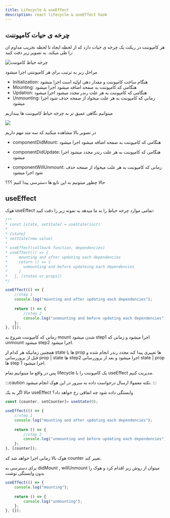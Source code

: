```yaml
---
title: Lifecycle & useEffect
description: react lifecycle & useEffect hook
---
```


## چرخه ی حیات کامپوننت 

هر کامپوننت در ریکت یک چرخه ی حیات دارد که از لحظه ایجاد تا لحظه تخریب مداوم ان را طی میکند.
به تصویر زیر دفت کنید:

![چرخه حیاط کاموننت](../images/react-lifecycle.png)

مراحل زیر به ترتیب برای هر کامپوننتی اجرا میشود
- Initialization: 
هنگام ساخت کامپوننت و مقدار دهی اولیه است اجرا میشود
- Mounting:
 هنگامی که کامپوننت به صفحه اضافه میشود اجرا میشود
- Updation: 
هنگامی که کامپوننت به هر علت رندر مجدد میشود اجرا میشود
- Unmounting: 
زمانی که کامپوننت به هر علت میخواد از صفحه حذف شود اجرا میشود


میتوانیم نگاهی عمیق تر به چرخه حیاط کامپوننت ها بیندازیم 

![](../images/react-lifecycle-deep.webp)


در تصویر بالا مشاهده میکنید که سه متد مهم داریم 
- componentDidMount:
  هنگامی که کامپوننت به صفحه اضافه میشود اجرا میشود

- componentDidUpdate:
  هنگامی که کامپوننت به هر علت رندر مجدد میشود اجرا میشود

- componentWillUnmount:
 زمانی که کامپوننت به هر علت میخواد از صفحه حذف شود اجرا میشود

حالا چطور میتونیم به این تابع ها دسترسی پیدا کنیم ؟؟؟

## useEffect 
هوک useEffect تمامی موارد چرخه حیاط را به ما میدهد 
 به نمونه زیر را دقت کنید:

```javascript
/**
* const [state, setState] = useState(init)
*
* {state}
* setState(new value)
*
* useEffect(callback function, dependencies)
* useEffect(() => {
*     mounting and after updating each dependencies
*     return () => {
*       unmounting and before updateing each dependencies
*     }
*   }, [states or props])
*/

useEffect(() => {
    //step 1
    console.log("mounting and after updating each dependencies");
    
    return () => {
        //step 2
        console.log("unmounting and before updating each dependencies");
    };
}, []);
```


زمانی که کامپوننت شروع به mount شدن میشود step1 اجرا میشود و زمانی که unmount میشود step2 اجرا میشود.

همچنین زمانیکه هر کدام از state ها یا prop ها تغییری پیدا کند مجدد رندر انجام شده و قبل از بروزرسانی prop | state ها step2 اجرا میشود و بعد از بروزرسانی state | prop ها step 1 اجرا میشود.

پس در واقع ما میتوانیم تمام lifecycle یک کامپوننت را با useEffect مدیریت کنیم.

:::caution نکته
معمولا ارسال درخواست داده به سرور در این هوک انجام میشود.
:::

حالا اگر به یک useEffect وابستگی داده شود چه اتفاقی رخ خواهد داد؟

```javascript
const [counter, setCounter]= useState(0);

useEffect(() => {
    //step 1
    console.log("mounting and after updating each dependencies");
    
    return () => {
        //step 2
        console.log("unmounting and before updating each dependencies");
    };
}, [counter]);
```

هوک بالا زمانی اجرا خواهد شد که counter تغییر کند.

برای دسترسی به didMount , willUnmount میتوان از روش زیر اقدام کرد و هوک را بدون وابستگی نوشت

```javascript
useEffect(() => {
    console.log("mounting");
    
    return () => {
        console.log("unmounting");
    };
}, []);
```